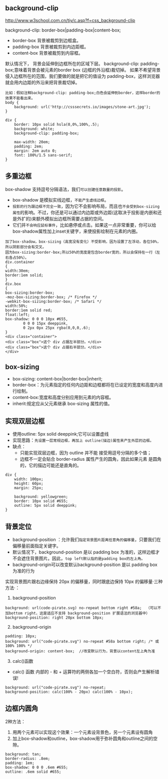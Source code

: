 ## background-clip
<http://www.w3school.com.cn/tiy/c.asp?f=css_background-clip>

background-clip: border-box|padding-box|content-box;
- border-box	背景被裁剪到边框盒。	
- padding-box	背景被裁剪到内边距框。	
- content-box	背景被裁剪到内容框。

默认情况下， 背景会延伸到边框所在的区域下层。
background-clip: padding-box;意味着背景会被元素的border box (边框的外沿框)裁切掉。
如果不希望背景侵入边框所在的范围，我们要做的就是把它的值设为 padding-box，这样浏览器就会用内边距的外沿来把背景裁切掉。
```
比如：假如注释background-clip: padding-box;白色会延伸到border，这样border的效果不能看出来。
body {
	background: url('http://csssecrets.io/images/stone-art.jpg');
}

div {
	border: 10px solid hsla(0,0%,100%,.5);
	background: white;
	background-clip: padding-box;
	
	max-width: 20em;
	padding: 2em;
	margin: 2em auto 0;
	font: 100%/1.5 sans-serif;
}
```
## 多重边框
box-shadow 支持逗号分隔语法，我们`可以创建任意数量的投影`。
- box-shadow 是模拟实线边框，`不能产生虚线边框`。
- `投影的行为跟边框不完全一致`，因为它不会影响布局，而且也`不会受到box-sizing属性`的影响。不过，你还是可以通过内边距或外边距(这取决于投影是内嵌和还是外扩的)来额外模拟出边框所需要占据的空间。
- 它们并`不会响应鼠标事件`，比如悬停或点击。如果这一点非常重要，你可以给 box-shadow属性加上inset关键字，来使投影绘制在元素的内圈。 
```
加了box-shadow，box-sizing（高宽没有变化）不受影响，因为设置了左浮动，各位50%，所以阴影部分会有交叉。
因为box-sizing:border-box;所以50%的宽度是包含border宽的，所以会保持在一行（左右各占50%）。
div.container
{
width:30em;
border:1em solid;
}
div.box
{
box-sizing:border-box;
-moz-box-sizing:border-box; /* Firefox */
-webkit-box-sizing:border-box; /* Safari */
width:50%;
border:1em solid red;
float:left;
box-shadow: 0 0 0 10px #655,
		0 0 0 15px deeppink,
		0 2px 0px 25px rgba(0,0,0,.6);
}
<div class="container">
<div class="box">这个 div 占据左半部分。</div>
<div class="box">这个 div 占据右半部分。</div>
</div>
```

## box-sizing
- box-sizing: content-box|border-box|inherit;
- border-box：为元素指定的任何内边距和边框都将在已设定的宽度和高度内进行绘制。
- content-box:宽度和高度分别应用到元素的内容框。
- inherit:规定应从父元素继承 box-sizing 属性的值。

## 实现双层边框
- 使用outline: 5px solid deeppink;它可以设置虚线
- 实现思路：`先设置一层常规边框，再加上 outline(描边)属性来产生外层的边框。`
- 缺点：
  + 只能实现双层边框，因为 outline 并不能 接受用逗号分隔的多个值；
  + 边框不一定会贴合 border-radius 属性产生的圆角，因此如果元素 是圆角的，它的描边可能还是直角的。
```
div {
	width: 100px;
	height: 60px;
	margin: 25px;
	
	background: yellowgreen; 
	border: 10px solid #655; 
	outline: 5px solid deeppink;
}
```
## 背景定位
- background-position ：允许我们`指定背景图片距离任意角的偏移量`，只要我们在偏移量前面指定关键字。
- 默认情况下，background-position 是以 padding box 为准的，这样边框才不会遮住背景图片。因此，`top left默认指的是padding box的左上角。`
- background-origin可以改变默认background-position 是以 padding box 为准的行为

实现背景图片跟右边缘保持 20px 的偏移量，同时跟底边保持 10px 的偏移量·三种方法·：
1. background-position 
```
background: url(code-pirate.svg) no-repeat bottom right #58a;  （可以不加bottom right，这是适应不支持 background-position 扩展语法的浏览器中）
background-position: right 20px bottom 10px;
```
2. background-origin 
```
padding: 10px;
background: url("code-pirate.svg") no-repeat #58a bottom right; /* 或 100% 100% */ 
background-origin: content-box;  //改变默认行为，背景以content左上角为准
```
3. calc()函数
 - calc() 函数 内部的 - 和 + 运算符的两侧各加一个空白符，否则会产生解析错误!
```
background: url("code-pirate.svg") no-repeat;
background-position: calc(100% - 20px) calc(100% - 10px);
```
## 边框内圆角
2种方法：
1. 用两个元素可以实现这个效果：一个元素设背景色，另一个元素设有圆角
2. 加上box-shadow和outline，box-shadow用于弥补圆角和outline之间的空隙。
```
background: tan; 
border-radius: .8em; 
padding: 1em;
box-shadow: 0 0 0 .6em #655; 
outline: .6em solid #655;
```